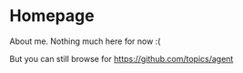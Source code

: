 # Homepage
About me.
Nothing much here for now :(

But you can still browse for
https://github.com/topics/agent

<!---
✨ Comment ✨ 
Yes!!!!!!!!
Not shown. I am interested in money earning H) hi

--->
